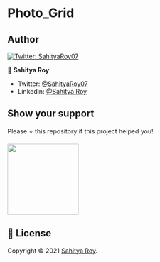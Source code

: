 # Photo_Grid
## Author
<a href="https://twitter.com/SahityaRoy07">
    <img alt="Twitter: SahityaRoy07" src="https://img.shields.io/twitter/follow/FranckAbgrall.svg?style=social" target="_blank" />
  </a>

👤 **Sahitya Roy**

- Twitter: [@SahityaRoy07](https://twitter.com/SahityaRoy07)
- Linkedin: [@Sahitya Roy](https://www.linkedin.com/in/sahitya-roy/)

## Show your support

Please ⭐️ this repository if this project helped you!

<a href="https://www.youtube.com/channel/UCqXTIC8hmyigUtYGVykQsug">
  <img src="http://getwallpapers.com/wallpaper/full/a/c/4/489212.jpg" width="160">
</a>

## 📝 License

Copyright © 2021 [Sahitya Roy](https://github.com/SahityaRoy).<br />
